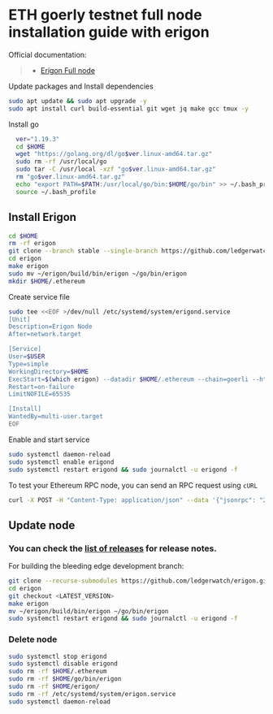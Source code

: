 # ETH goerly testnet full node installation guide with erigon

Official documentation:
>- [Erigon Full node](https://github.com/ledgerwatch/erigon)

Update packages and Install dependencies

~~~bash
sudo apt update && sudo apt upgrade -y
sudo apt install curl build-essential git wget jq make gcc tmux -y
~~~

Install go

~~~bash
  ver="1.19.3"
  cd $HOME
  wget "https://golang.org/dl/go$ver.linux-amd64.tar.gz"
  sudo rm -rf /usr/local/go
  sudo tar -C /usr/local -xzf "go$ver.linux-amd64.tar.gz"
  rm "go$ver.linux-amd64.tar.gz"
  echo "export PATH=$PATH:/usr/local/go/bin:$HOME/go/bin" >> ~/.bash_profile
  source ~/.bash_profile
~~~

## Install Erigon

~~~bash
cd $HOME
rm -rf erigon
git clone --branch stable --single-branch https://github.com/ledgerwatch/erigon.git
cd erigon
make erigon
sudo mv ~/erigon/build/bin/erigon ~/go/bin/erigon
mkdir $HOME/.ethereum
~~~

Create service file

~~~bash
sudo tee <<EOF >/dev/null /etc/systemd/system/erigond.service
[Unit]
Description=Erigon Node
After=network.target

[Service]
User=$USER
Type=simple
WorkingDirectory=$HOME
ExecStart=$(which erigon) --datadir $HOME/.ethereum --chain=goerli --http.vhosts '*' --http.port 8545 --http.addr 0.0.0.0 --http.corsdomain '*' --http.api 'eth,erigon,net,web3,trace,txpool' --ws --private.api.addr=localhost:9090 --metrics --metrics.port 6060 --metrics.addr 0.0.0.0
Restart=on-failure
LimitNOFILE=65535

[Install]
WantedBy=multi-user.target
EOF
~~~

Enable and start service

~~~bash
sudo systemctl daemon-reload
sudo systemctl enable erigond
sudo systemctl restart erigond && sudo journalctl -u erigond -f
~~~

To test your Ethereum RPC node, you can send an RPC request using `cURL`

~~~bash
curl -X POST -H "Content-Type: application/json" --data '{"jsonrpc": "2.0", "method": "eth_blockNumber", "params": [], "id":1}' localhost:8545
~~~

## Update node
### You can check the [list of releases](https://github.com/ledgerwatch/erigon/releases) for release notes.
For building the bleeding edge development branch:

~~~bash
git clone --recurse-submodules https://github.com/ledgerwatch/erigon.git
cd erigon
git checkout <LATEST_VERSION>
make erigon
mv ~/erigon/build/bin/erigon ~/go/bin/erigon
sudo systemctl restart erigond && sudo journalctl -u erigond -f
~~~

### Delete node 

~~~bash
sudo systemctl stop erigond
sudo systemctl disable erigond
sudo rm -rf $HOME/.ethereum
sudo rm -rf $HOME/go/bin/erigon
sudo rm -rf $HOME/erigon/
sudo rm -rf /etc/systemd/system/erigon.service
sudo systemctl daemon-reload
~~~
